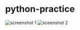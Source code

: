 # python-practice
![screenshot 1](https://user-images.githubusercontent.com/43368212/123790317-d73b5680-d8e6-11eb-927a-111e4b4eb9ff.png)
![sceenshot 2](https://user-images.githubusercontent.com/43368212/123792016-d1467500-d8e8-11eb-839c-01bed8d3ea21.png)
